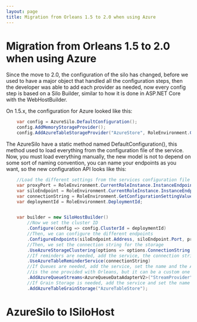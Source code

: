 ```yaml
---
layout: page
title: Migration from Orleans 1.5 to 2.0 when using Azure
---
```


# Migration from Orleans 1.5 to 2.0 when using Azure

Since the move to 2.0, the configuration of the silo has changed, before we used to have a major object that handled all the configuration steps, then the developer was able to add each provider as needed, now every config step is based on a Silo Builder, similar to how it is done in ASP.NET Core with the WebHostBuilder.

On 1.5.x, the configuration for Azure looked like this:
```csharp
    var config = AzureSilo.DefaultConfiguration();
    config.AddMemoryStorageProvider();
    config.AddAzureTableStorageProvider("AzureStore", RoleEnvironment.GetConfigurationSettingValue("DataConnectionString"));
```

The AzureSilo have a static method named DefaultConfiguration(), this method used to load everything from the configuration file of the service. Now, you must load everything manually, the new model is not to depend on some sort of naming convention, you can name your endpoints as you want, so the new configuration API  looks like this:

```csharp
    //Load the different settings from the services configuration file
    var proxyPort = RoleEnvironment.CurrentRoleInstance.InstanceEndpoints["OrleansProxyEndpoint"].IPEndpoint.Port;
    var siloEndpoint = RoleEnvironment.CurrentRoleInstance.InstanceEndpoints["OrleansSiloEndpoint"].IPEndpoint;
    var connectionString = RoleEnvironment.GetConfigurationSettingValue("DataConnectionString");
    var deploymentId = RoleEnvironment.DeploymentId;


    var builder = new SiloHostBuilder()
        //Now we set the cluster ID
        .Configure(config => config.ClusterId = deploymentId)
        //Then, we can configure the different endpoints
        .ConfigureEndpoints(siloEndpoint.Address, siloEndpoint.Port, proxyPort)
        //Then, we set the connection string for the storage
        .UseAzureStorageClustering(options => options.ConnectionString = connectionString)
        //If reminders are needed, add the service, the connection string is required
        .UseAzureTableReminderService(connectionString)
        //If Queues are needed, add the service, set the name and the Adapter, the one shown here
        //is the one provided with Orleans, but it can be a custom one
        .AddAzureQueueStreams<AzureQueueDataAdapterV2>("StreamProvider")
        //If Grain Storage is needed, add the service and set the name
        .AddAzureTableGrainStorage("AzureTableStore");
```

# AzureSilo to ISiloHost